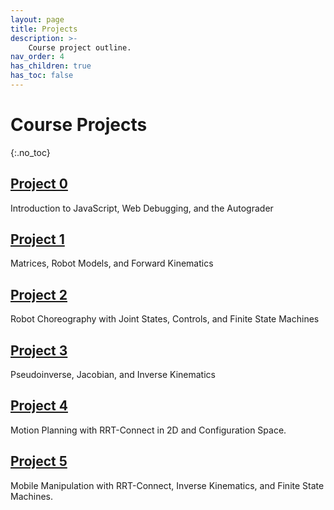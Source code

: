 ```yaml
---
layout: page
title: Projects
description: >-
    Course project outline.
nav_order: 4
has_children: true
has_toc: false
---
```


# Course Projects
{:.no_toc}

<!-- ## Table of contents
{: .no_toc .text-delta }

1. TOC
{:toc}

--- -->


## [Project 0](/CSCI5551-Fall23-S2/projects/project0/)

Introduction to JavaScript, Web Debugging, and the Autograder

## [Project 1](/CSCI5551-Fall23-S2/projects/project1/)

Matrices, Robot Models, and Forward Kinematics

## [Project 2](/CSCI5551-Fall23-S2/projects/project2/)

Robot Choreography with Joint States, Controls, and Finite State Machines

## [Project 3](/CSCI5551-Fall23-S2/projects/project3/)

Pseudoinverse, Jacobian, and Inverse Kinematics

## [Project 4](/CSCI5551-Fall23-S2/projects/project4/)

Motion Planning with RRT-Connect in 2D and Configuration Space.

## [Project 5](/CSCI5551-Fall23-S2/projects/project5/)

Mobile Manipulation with RRT-Connect, Inverse Kinematics, and Finite State Machines.

<!-- ## Final Project

Published paper review, presentation, reproduction, extension and report -->

